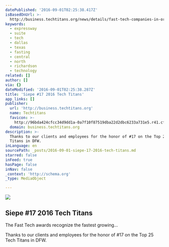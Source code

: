 ```yaml
---
datePublished: '2016-09-01T02:25:38.417Z'
isBasedOnUrl: >-
  http://business.techtitans.org/news/details/fast-tech-companies-in-order?_ga=1.132158023.839601645.1471877951
keywords:
  - expressway
  - suite
  - tech
  - dallas
  - texas
  - fasting
  - central
  - north
  - richardson
  - technology
related: []
author: []
via: {}
dateModified: '2016-09-01T02:25:38.287Z'
title: 'Siepe #17 2016 Tech Titans'
app_links: []
publisher:
  url: 'http://business.techtitans.org'
  name: Techtitans
  favicon: >-
    http://96bda424cfcc34d9dd1a-0a7f10f87519dba22d2dbc6233a731e5.r41.cf2.rackcdn.com/metroplex/favicon_copy.png
  domain: business.techtitans.org
description: >-
  Thanks to our clients and employees for the honor of #17 on the Top 25 Tech
  Titans in DFW. 
inLanguage: en
sourcePath: _posts/2016-09-01-siepe-17-2016-tech-titans.md
starred: false
inFeed: true
hasPage: false
inNav: false
_context: 'http://schema.org'
_type: MediaObject

---
```

<article style=""><img src="https://s3-us-west-2.amazonaws.com/the-grid-img/p/655ae245176c83e76300c7e97bc3e98991f26fa9.jpg" /><h1>Siepe #17 2016 Tech Titans</h1><p>The Fast Tech awards recognize the fastest growing...</p></article>

Thanks to our clients and employees for the honor of \#17 on the Top 25 Tech Titans in DFW.